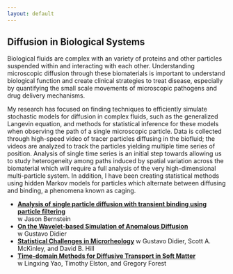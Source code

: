 ```yaml
---
layout: default
---
```


## Diffusion in Biological Systems

 Biological fluids are complex with an variety of proteins and other particles suspended within and interacting with each other.  Understanding microscopic diffusion through these biomaterials is important to understand biological function and create clinical strategies to treat disease, especially by quantifying the small scale movements of microscopic pathogens and drug delivery mechanisms.

My research has focused on finding techniques to efficiently simulate stochastic models for diffusion in complex fluids, such as the generalized Langevin equation, and methods for statistical inference for these models when observing the path of a single microscopic particle. Data is collected through high-speed video of tracer particles diffusing in the biofluid; the videos are analyzed to track the particles yielding multiple time series of position. Analysis of single time series is an initial step towards allowing us to study heterogeneity among paths induced by spatial variation across the biomaterial which will require a full analysis of the very high-dimensional multi-particle system.  In addition, I have been creating statistical methods using hidden Markov models for particles which alternate between diffusing and binding, a phenomena known as caging.  


* **[Analysis of single particle diffusion with transient binding using particle filtering](http://dx.doi.org/10.1016/j.jtbi.2016.04.013)**  
w Jason Bernstein
* **[On the Wavelet-based Simulation of Anomalous Diffusion](http://arxiv.org/abs/1202.4437)**  
w Gustavo Didier
* **[Statistical Challenges in Microrheology](http://arxiv.org/abs/1201.5984)** 
w Gustavo Didier, Scott A. McKinley, and David B. Hill
* **[Time-domain Methods for Diffusive Transport in Soft Matter](./docs/gle.pdf)**  
w Lingxing Yao, Timothy Elston, and Gregory Forest


